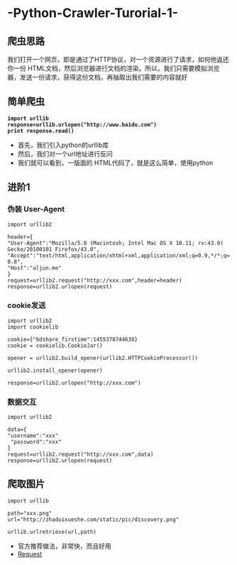 # -Python-Crawler-Turorial-1-   
## 爬虫思路 
我们打开一个网页，即是通过了HTTP协议，对一个资源进行了请求，如何他返还你一份 HTML文档，然后浏览器进行文档的渲染。所以，我们只需要模拟浏览器，发送一份请求，获得这份文档，再抽取出我们需要的内容就好</br>

## 简单爬虫
**`import urllib`   
`response=urllib.urlopen("http://www.baidu.com")`   
`print response.read()`**   
* 首先，我们引入python的urllib库  
* 然后，我们对一个url地址进行反问</br>
* 我们就可以看到，一版面的 HTML代码了，就是这么简单，使用python
## 进阶1

### 伪装 User-Agent
`import urllib2`

`header={`</br>
    `"User-Agent":"Mozilla/5.0 (Macintosh; Intel Mac OS X 10.11; rv:43.0) Gecko/20100101 Firefox/43.0",`</br>
    `"Accept":"text/html,application/xhtml+xml,application/xml;q=0.9,*/*;q=0.8",`</br>
    `"Host":"aljun.me"`</br>
`}`</br>
`request=urllib2.request("http://xxx.com",header=header)`</br>
`response=urllib2.urlopen(request)`</br>

### cookie发送
`import urllib2`</br>
`import cookielib`</br>

`cookie={"bdshare_firstime":1455378744638}`</br>
`cookie = cookielib.CookieJar()`</br>

`opener = urllib2.build_opener(urllib2.HTTPCookieProcessor())`</br>

`urllib2.install_opener(opener)`</br>

`response=urllib2.urlopen("http://xxx.com")`</br>

### 数据交互
`import urllib2`

`data={`</br>
    `"username":"xxx"`</br>
   ` "password":"xxx"`</br>
`}`</br>
`request=urllib2.request("http://xxx.com",data)`</br>
`response=urllib2.urlopen(request)`</br>

## 爬取图片
`import urllib`

`path="xxx.png"`</br>
`url="http://zhaduixueshe.com/static/pic/discovery.png"`

`urllib.urlretrieve(url,path)`</br>
* 官方推荐做法，非常快，而且好用  
* [Request](http://www.python-requests.org/en/master/user/quickstart/)
